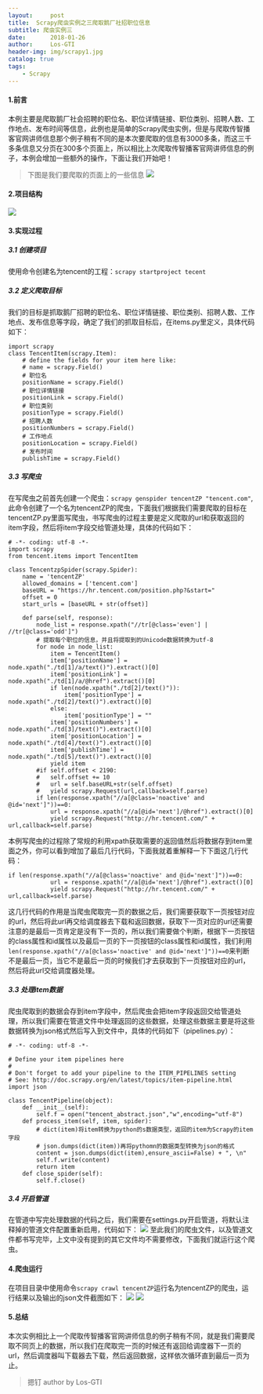 ```yaml
---
layout:     post
title:  Scrapy爬虫实例之三爬取鹅厂社招职位信息
subtitle: 爬虫实例三
date:       2018-01-26
author:     Los-GTI
header-img: img/scrapy1.jpg
catalog: true
tags:
    - Scrapy
---
```


#### 1.前言
本例主要是爬取鹅厂社会招聘的职位名、职位详情链接、职位类别、招聘人数、工作地点、发布时间等信息，此例也是简单的Scrapy爬虫实例，但是与爬取传智播客官网讲师信息那个例子稍有不同的是本次要爬取的信息有3000多条，而这三千多条信息又分页在300多个页面上，所以相比上次爬取传智播客官网讲师信息的例子，本例会增加一些额外的操作，下面让我们开始吧！
> 下图是我们要爬取的页面上的一些信息
![](https://raw.githubusercontent.com/Los-GTI/Los-GTI.github.io/master/img/Scrapy例3_1.png)

#### 2.项目结构
![](https://raw.githubusercontent.com/Los-GTI/Los-GTI.github.io/master/img/Scrapy例3_2.png)

#### 3.实现过程
##### 3.1 创建项目
使用命令创建名为tencent的工程：`scrapy startproject tecent`
##### 3.2 定义爬取目标
我们的目标是抓取鹅厂招聘的职位名、职位详情链接、职位类别、招聘人数、工作地点、发布信息等字段，确定了我们的抓取目标后，在items.py里定义，具体代码如下：
```
import scrapy
class TencentItem(scrapy.Item):
    # define the fields for your item here like:
    # name = scrapy.Field()
    # 职位名
    positionName = scrapy.Field()
    # 职位详情链接
    positionLink = scrapy.Field()
    # 职位类别
    positionType = scrapy.Field()
    # 招聘人数
    positionNumbers = scrapy.Field()
    # 工作地点
    positionLocation = scrapy.Field()
    # 发布时间
    publishTime = scrapy.Field()
```
##### 3.3 写爬虫
在写爬虫之前首先创建一个爬虫：`scrapy genspider tencentZP "tencent.com"`,此命令创建了一个名为tencentZP的爬虫，下面我们根据我们需要爬取的目标在tencentZP.py里面写爬虫，书写爬虫的过程主要是定义爬取的url和获取返回的item字段，然后将item字段交给管道处理，具体的代码如下：
```
# -*- coding: utf-8 -*-
import scrapy
from tencent.items import TencentItem

class TencentzpSpider(scrapy.Spider):
    name = 'tencentZP'
    allowed_domains = ['tencent.com']
    baseURL = "https://hr.tencent.com/position.php?&start="
    offset = 0
    start_urls = [baseURL + str(offset)]

    def parse(self, response):
        node_list = response.xpath("//tr[@class='even'] | //tr[@class='odd']")
        # 提取每个职位的信息，并且将提取到的Unicode数据转换为utf-8
        for node in node_list:
            item = TencentItem()
            item['positionName'] = node.xpath("./td[1]/a/text()").extract()[0]
            item['positionLink'] = node.xpath("./td[1]/a/@href").extract()[0]
            if len(node.xpath("./td[2]/text()")):
                item['positionType'] = node.xpath("./td[2]/text()").extract()[0]
            else:
                item['positionType'] = ""
            item['positionNumbers'] = node.xpath("./td[3]/text()").extract()[0]
            item['positionLocation'] = node.xpath("./td[4]/text()").extract()[0]
            item['publishTime'] = node.xpath("./td[5]/text()").extract()[0]
            yield item
        #if self.offset < 2190:
        #   self.offset += 10
        #   url = self.baseURL+str(self.offset)
        #   yield scrapy.Request(url,callback=self.parse)
        if len(response.xpath("//a[@class='noactive' and @id='next']"))==0:
            url = response.xpath("//a[@id='next']/@href").extract()[0]
            yield scrapy.Request("http://hr.tencent.com/" + url,callback=self.parse)
```
本例写爬虫的过程除了常规的利用xpath获取需要的返回值然后将数据存到item里面之外，你可以看到增加了最后几行代码，下面我就着重解释一下下面这几行代码：
```
if len(response.xpath("//a[@class='noactive' and @id='next']"))==0:
            url = response.xpath("//a[@id='next']/@href").extract()[0]
            yield scrapy.Request("http://hr.tencent.com/" + url,callback=self.parse)
```
这几行代码的作用是当爬虫爬取完一页的数据之后，我们需要获取下一页按钮对应的url，然后将此url再交给调度器去下载和返回数据，获取下一页对应的url还需要注意的是最后一页肯定是没有下一页的，所以我们需要做个判断，根据下一页按钮的class属性和id属性以及最后一页的下一页按钮的class属性和id属性，我们利用`len(response.xpath("//a[@class='noactive' and @id='next']"))==0`来判断不是最后一页，当它不是最后一页的时候我们才去获取到下一页按钮对应的url，然后将此url交给调度器处理。
##### 3.3 处理item数据
爬虫爬取到的数据会存到item字段中，然后爬虫会把item字段返回交给管道处理，所以我们需要在管道文件中处理返回的这些数据，处理这些数据主要是将这些数据转换为json格式然后写入到文件中，具体的代码如下（pipelines.py）：
```
# -*- coding: utf-8 -*-

# Define your item pipelines here
#
# Don't forget to add your pipeline to the ITEM_PIPELINES setting
# See: http://doc.scrapy.org/en/latest/topics/item-pipeline.html
import json

class TencentPipeline(object):
    def __init__(self):
        self.f = open("tencent_abstract.json","w",encoding="utf-8")
    def process_item(self, item, spider):
        # dict(item)将item转换为python的s数据类型，返回的item为Scrapy的item字段
        # json.dumps(dict(item))再将pythomn的数据类型转换为json的格式
        content = json.dumps(dict(item),ensure_ascii=False) + ", \n"
        self.f.write(content)
        return item
    def close_spider(self):
        self.f.close()
```
##### 3.4 开启管道
在管道中写完处理数据的代码之后，我们需要在settings.py开启管道，将默认注释掉的管道文件配置重新启用，代码如下：
![](https://raw.githubusercontent.com/Los-GTI/Los-GTI.github.io/master/img/Scrapy例3_3.png)
至此我们的爬虫文件，以及管道文件都书写完毕，上文中没有提到的其它文件均不需要修改，下面我们就运行这个爬虫。

#### 4.爬虫运行
在项目目录中使用命令`scrapy crawl tencentZP`运行名为tencentZP的爬虫，运行结果以及输出的json文件截图如下：
![](https://raw.githubusercontent.com/Los-GTI/Los-GTI.github.io/master/img/Scrapy例3_4.png)
![](https://raw.githubusercontent.com/Los-GTI/Los-GTI.github.io/master/img/Scrapy例3_5.png)

#### 5.总结
本次实例相比上一个爬取传智播客官网讲师信息的例子稍有不同，就是我们需要爬取不同页上的数据，所以我们在爬取完一页的时候还有返回给调度器下一页的url，然后调度器叫下载器去下载，然后返回数据，这样依次循环直到最后一页为止。

> 摁钉 author by Los-GTI

